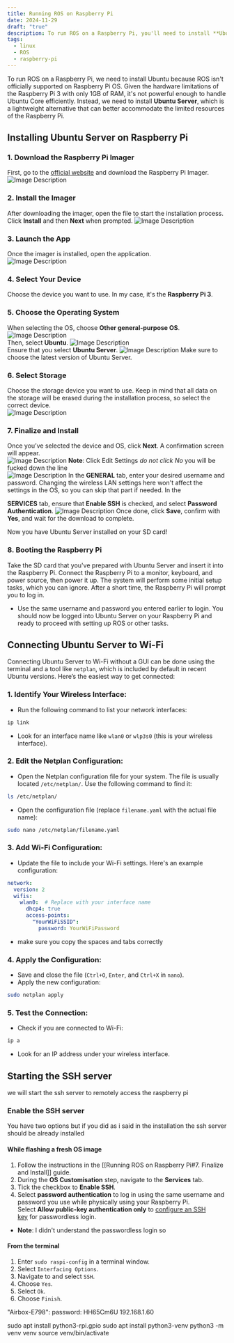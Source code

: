 ```yaml
---
title: Running ROS on Raspberry Pi
date: 2024-11-29
draft: "true"
description: To run ROS on a Raspberry Pi, you'll need to install **Ubuntu Server**, as it's lightweight and suitable for the Raspberry Pi's limited hardware resources. Follow steps to prepare an SD card using Raspberry Pi Imager, configure Wi-Fi via `netplan`, and enable SSH for remote access. Once Ubuntu Server is installed and connected, you're ready to set up ROS or other applications efficiently.
tags:
  - linux
  - ROS
  - raspberry-pi
---
```


To run ROS on a Raspberry Pi, we need to install Ubuntu because ROS isn't officially supported on Raspberry Pi OS. Given the hardware limitations of the Raspberry Pi 3 with only 1GB of RAM, it's not powerful enough to handle Ubuntu Core efficiently. Instead, we need to install **Ubuntu Server**, which is a lightweight alternative that can better accommodate the limited resources of the Raspberry Pi.

## Installing Ubuntu Server on Raspberry Pi
### 1. Download the Raspberry Pi Imager  
First, go to the [official website](https://www.raspberrypi.com/software/) and download the Raspberry Pi Imager.
![Image Description](/images/1.png)
    
### 2. Install the Imager  
After downloading the imager, open the file to start the installation process. Click **Install** and then **Next** when prompted.
![Image Description](/images/2.png)
### 3. Launch the App  
Once the imager is installed, open the application.    
![Image Description](/images/Pasted%20image%2020241202212428.png)    
### 4. Select Your Device  
Choose the device you want to use. In my case, it's the **Raspberry Pi 3**.
### 5. Choose the Operating System  
When selecting the OS, choose **Other general-purpose OS**.
![Image Description](/images/Pasted%20image%2020241202212609.png)  
Then, select **Ubuntu**.    ![Image Description](/images/Pasted%20image%2020241202212735.png)  
Ensure that you select **Ubuntu Server**.
![Image Description](/images/Pasted%20image%2020241202212911.png) 
Make sure to choose the latest version of Ubuntu Server.    
### 6. Select Storage  
Choose the storage device you want to use. Keep in mind that all data on the storage will be erased during the installation process, so select the correct device.    
![Image Description](/images/Pasted%20image%2020241202213057.png)    
### 7. Finalize and Install  
Once you’ve selected the device and OS, click **Next**. A confirmation screen will appear.    
![Image Description](/images/Pasted%20image%2020241203011921.png)	**Note**: Click Edit Settings *do not click No* you will be fucked down the line	
![Image Description](/images/Pasted%20image%2020241203012226.png)
In the **GENERAL** tab, enter your desired username and password. Changing the wireless LAN settings here won't affect the settings in the OS, so you can skip that part if needed.	In the

**SERVICES** tab, ensure that **Enable SSH** is checked, and select **Password Authentication**.	 ![Image Description](/images/Pasted%20image%2020241203012505.png)
Once done, click **Save**, confirm with **Yes**, and wait for the download to complete.

Now you have Ubuntu Server installed on your SD card!

### 8. Booting the Raspberry Pi
Take the SD card that you've prepared with Ubuntu Server and insert it into the Raspberry Pi. Connect the Raspberry Pi to a monitor, keyboard, and power source, then power it up. The system will perform some initial setup tasks, which you can ignore. After a short time, the Raspberry Pi will prompt you to log in. 
* Use the same username and password you entered earlier to login.
You should now be logged into Ubuntu Server on your Raspberry Pi and ready to proceed with setting up ROS or other tasks.

## Connecting Ubuntu Server to Wi-Fi
Connecting Ubuntu Server to Wi-Fi without a GUI can be done using the terminal and a tool like `netplan`, which is included by default in recent Ubuntu versions. Here’s the easiest way to get connected:

### 1. Identify Your Wireless Interface:
- Run the following command to list your network interfaces:
```bash
ip link
```
- Look for an interface name like `wlan0` or `wlp3s0` (this is your wireless interface). 
### 2. Edit the Netplan Configuration:
- Open the Netplan configuration file for your system. The file is usually located `/etc/netplan/`. Use the following command to find it:
```bash
ls /etc/netplan/
```
- Open the configuration file (replace `filename.yaml` with the actual file name):
```bash
sudo nano /etc/netplan/filename.yaml
```

### 3. Add Wi-Fi Configuration:
- Update the file to include your Wi-Fi settings. Here's an example configuration:
```yaml
network:
  version: 2
  wifis:
    wlan0:  # Replace with your interface name
      dhcp4: true
      access-points:
        "YourWiFiSSID":
          password: YourWiFiPassword
```
* make sure you copy the spaces and tabs correctly
### 4. Apply the Configuration:
- Save and close the file (`Ctrl+O`, `Enter`, and `Ctrl+X` in `nano`).
- Apply the new configuration:
```bash
sudo netplan apply
```
### 5. Test the Connection:
- Check if you are connected to Wi-Fi:
```bash
ip a
```
- Look for an IP address under your wireless interface.


## Starting the SSH server
we will start the ssh server to remotely access the raspberry pi
### Enable the SSH server
You have two options but if you did as i said in the installation the ssh server should be already installed
#### While flashing a fresh OS image
1. Follow the instructions in the [[Running ROS on Raspberry Pi#7. Finalize and Install]] guide.
2. During the **OS Customisation** step, navigate to the **Services** tab.
3. Tick the checkbox to **Enable SSH**.
4. Select **password authentication** to log in using the same username and password you use while physically using your Raspberry Pi. Select **Allow public-key authentication only** to [configure an SSH key](https://www.raspberrypi.com/documentation/computers/remote-access.html#configure-ssh-without-a-password) for passwordless login.
* **Note**: I didn't understand the passwordless login so
#### From the terminal
1. Enter `sudo raspi-config` in a terminal window.
2. Select `Interfacing Options`.
3. Navigate to and select `SSH`.
4. Choose `Yes`.
5. Select `Ok`.
6. Choose `Finish`.


"Airbox-E798":
password: HH65Cm6U
192.168.1.60

sudo apt install python3-rpi.gpio
sudo apt install python3-venv
python3 -m venv venv
source venv/bin/activate

